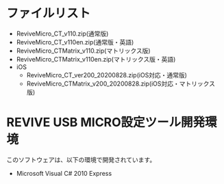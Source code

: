# ファイルリスト

 - ReviveMicro_CT_v110.zip(通常版)
 - ReviveMicro_CT_v110en.zip(通常版・英語)
 - ReviveMicro_CTMatrix_v110.zip(マトリックス版)
 - ReviveMicro_CTMatrix_v110en.zip(マトリックス版・英語)
 - iOS
   - ReviveMicro_CT_ver200_20200828.zip(iOS対応・通常版)
   - ReviveMicro_CTMatrix_v200_20200828.zip(iOS対応・マトリックス版)

# REVIVE USB MICRO設定ツール開発環境

このソフトウェアは、以下の環境で開発されています。
- Microsoft Visual C# 2010 Express
